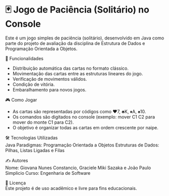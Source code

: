 # 🃏 Jogo de Paciência (Solitário) no Console
Este é um jogo simples de paciência (solitário), desenvolvido em Java como parte do projeto de avaliação da disciplina de Estrutura de Dados e Programação Orientada a Objetos.
  

📌 Funcionalidades  
- Distribuição automática das cartas no formato clássico.
- Movimentação das cartas entre as estruturas lineares do jogo.
- Verificação de movimentos válidos.
- Condição de vitória.
- Embaralhamento para novos jogos.  
  


🎮 Como Jogar  
- As cartas são representadas por códigos como ♥7, ♣K, ♦A, ♠10.
- Os comandos são digitados no console (exemplo: mover C1 C2 para mover do monte C1 para C2).
- O objetivo é organizar todas as cartas em ordem crescente por naipe.  
  


🛠️ Tecnologias Utilizadas  
Java
Paradigmas: Programação Orientada a Objetos
Estruturas de Dados: Pilhas, Listas Ligadas e Filas
  


✍️ Autores  
Nome: Giovana Nunes Constancio, Graciele Miki Sazaka e João Paulo Simplicio
Curso: Engenharia de Software
  


📜 Licença  
Este projeto é de uso acadêmico e livre para fins educacionais.
